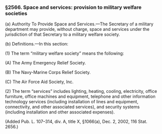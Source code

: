 ### §2566. Space and services: provision to military welfare societies ###

(a) Authority To Provide Space and Services.—The Secretary of a military department may provide, without charge, space and services under the jurisdiction of that Secretary to a military welfare society.

(b) Definitions.—In this section:

(1) The term “military welfare society” means the following:

(A) The Army Emergency Relief Society.

(B) The Navy-Marine Corps Relief Society.

(C) The Air Force Aid Society, Inc.

(2) The term “services” includes lighting, heating, cooling, electricity, office furniture, office machines and equipment, telephone and other information technology services (including installation of lines and equipment, connectivity, and other associated services), and security systems (including installation and other associated expenses).

(Added Pub. L. 107–314, div. A, title X, §1066(a), Dec. 2, 2002, 116 Stat. 2656.)